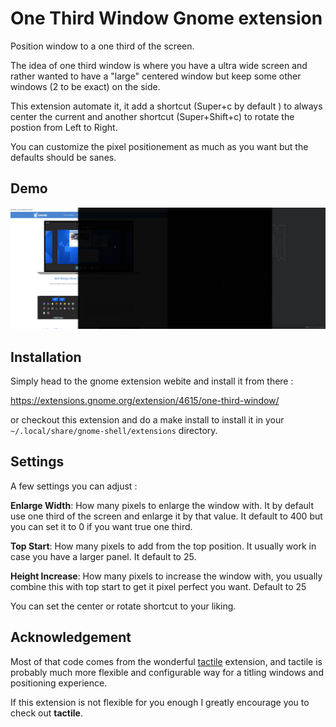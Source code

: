 # One Third Window Gnome extension

Position window to a one third of the screen.

The idea of one third window is where you have a ultra wide screen and rather
wanted to have a "large" centered window but keep some other windows (2 to be exact) on the
side.

This extension automate it, it add a shortcut (Super+c by default ) to always
center the current and another shortcut (Super+Shift+c) to rotate the postion
from Left to Right.

You can customize the pixel positionement as much as you want but the defaults should be sanes.

## Demo

![Alt Text](./examples/one-third-window.gif)

## Installation

Simply head to the gnome extension webite and install it from there : 

https://extensions.gnome.org/extension/4615/one-third-window/

or checkout this extension and do a make install to install it in your `~/.local/share/gnome-shell/extensions` directory.

## Settings

A few settings you can adjust :

**Enlarge Width**: How many pixels to enlarge the window with. It by default use one third of the screen and enlarge it by that value. It default to 400 but you can set it to 0 if you want true one third.

**Top Start**: How many pixels to add from the top position. It usually work in case you have a larger panel. It default to 25.

**Height Increase**: How many pixels to increase the window with, you usually
combine this with top start to get it pixel perfect you want. Default to 25

You can set the center or rotate shortcut to your liking.

## Acknowledgement

Most of that code comes from the wonderful
[tactile](https://gitlab.com/lundal/tactile) extension, and tactile is probably much
more flexible and configurable way for a titling windows and positioning experience.

If this extension is not flexible for you enough I greatly encourage you to check out **tactile**.
